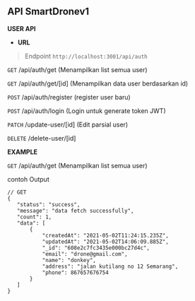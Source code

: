 **API SmartDronev1**
----
**USER API**

* **URL**


> Endpoint `http://localhost:3001/api/auth`
 
 `GET`  /api/auth/get (Menampilkan list semua user)
 
 `GET`  /api/auth/get/[id] (Menampilkan data user berdasarkan id)

 `POST` /api/auth/register (register user baru)
 
 `POST`  /api/auth/login (Login untuk generate token JWT)
 
 `PATCH` /update-user/[id] (Edit parsial user)
 
 `DELETE` /delete-user/[id]
 
 
 
 **EXAMPLE**
 
 `GET`  /api/auth/get (Menampilkan list semua user)
 
 contoh Output
 ```
 // GET
 {
    "status": "success",
    "message": "data fetch successfully",
    "count": 1,
    "data": [
        {
            "createdAt": "2021-05-02T11:24:15.235Z",
            "updatedAt": "2021-05-02T14:06:09.885Z",
            "_id": "608e2c7fc3435e000bc27d4c",
            "email": "drone@gmail.com",
            "name": "donkey",
            "address": "jalan kutilang no 12 Semarang",
            "phone": 867657676754
        }
    ]
}
  ```
